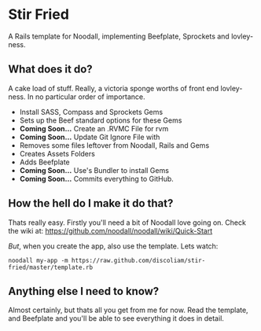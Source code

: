 # Stir Fried
A Rails template for Noodall, implementing Beefplate, Sprockets and lovley-ness.

## What does it do?

A cake load of stuff. Really, a victoria sponge worths of front end lovley-ness. In no particular order of importance. 

* Install SASS, Compass and Sprockets Gems
* Sets up the Beef standard options for these Gems
* **Coming Soon...** Create an .RVMC File for rvm
* **Coming Soon...** Update Git Ignore File with 
* Removes some files leftover from Noodall, Rails and Gems
* Creates Assets Folders
* Adds Beefplate 
* **Coming Soon...** Use's Bundler to install Gems 
* **Coming Soon...** Commits everything to GitHub.

## How the hell do I make it do that?

Thats really easy. Firstly you'll need a bit of Noodall love going on. Check the wiki at: https://github.com/noodall/noodall/wiki/Quick-Start

*But*, when you create the app, also use the template. Lets watch: 

```
noodall my-app -m https://raw.github.com/discoliam/stir-fried/master/template.rb
```

## Anything else I need to know?

Almost certainly, but thats all you get from me for now. Read the template, and Beefplate and you'll be able to see everything it does in detail.